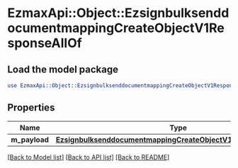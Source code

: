 # EzmaxApi::Object::EzsignbulksenddocumentmappingCreateObjectV1ResponseAllOf

## Load the model package
```perl
use EzmaxApi::Object::EzsignbulksenddocumentmappingCreateObjectV1ResponseAllOf;
```

## Properties
Name | Type | Description | Notes
------------ | ------------- | ------------- | -------------
**m_payload** | [**EzsignbulksenddocumentmappingCreateObjectV1ResponseMPayload**](EzsignbulksenddocumentmappingCreateObjectV1ResponseMPayload.md) |  | 

[[Back to Model list]](../README.md#documentation-for-models) [[Back to API list]](../README.md#documentation-for-api-endpoints) [[Back to README]](../README.md)


